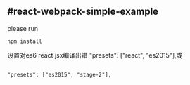 #react-webpack-simple-example
---
please run 
```
npm install
```
设置对es6  react jsx编译出错
"presets": ["react", "es2015"],或
 ```

"presets": ["es2015", "stage-2"],